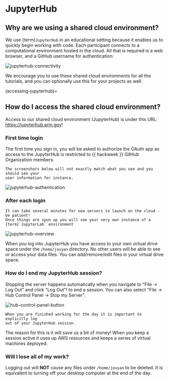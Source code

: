 # JupyterHub


## Why are we using a shared cloud environment?

We use {term}`JupyterHub` in an educational setting because it enables us to quickly begin working with code. Each participant connects to a computational environment hosted in the cloud. All that is required is a web browser, and a GitHub username for authentication:

![jupyterhub-connectivity](../../img/jupyterhub-connectivity.png)

We encourage you to use these shared cloud environments for all the tutorials, and you can optionally use this for your projects as well.

(accessing-jupyterhub)=
## How do I access the shared cloud environment?

Access to our shared cloud environment (JupyterHub) is under this URL: https://jupyterhub.arm.gov!

### First time login

The first time you sign in, you will be asked to authorize the OAuth app as access
to the JupyterHub is restricted to {{ hackweek }} GitHub Organization members.

```{note}
The screenshots below will not exactly match what you see and you should see your
user information for instance.
```

![jupyterhub-authentication](../../img/jupyterhub-authentication.png)

### After each login

```{attention}
It can take several minutes for new servers to launch on the cloud - be patient!
Once things are spun up you will see your very own instance of a {term}`JupyterLab` environment
```

![jupyterhub-overview](../../img/jupyterhub-overview.png)

When you log into JupyterHub you have access to your own virtual drive space
under the `/home/jovyan` directory. No other users will be able to see or access
your data files. You can add/remove/edit files in your virtual drive space.


### How do I end my JupyterHub session?

Stopping the server happens automatically when you navigate to "File -> Log Out"
and click "Log Out"! to end a session. You can also select "File -> Hub Control
Panel -> Stop my Server".

![hub-control-panel-button](../../img/hub-logout-button.png)

```{attention}
When you are finished working for the day it is important to explicitly log
out of your JupyterHub session.
```

The reason for this is it will save us a bit of money! When you keep a session
active it uses up AWS resources and keeps a series of virtual machines deployed.

###  Will I lose all of my work?

Logging out will **NOT** cause any files under `/home/jovyan` to be deleted. It
is equivalent to turning off your desktop computer at the end of the day.
